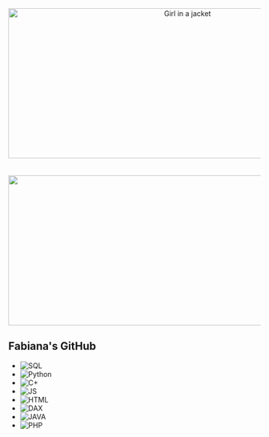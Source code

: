 <center><img src="https://i.pinimg.com/originals/9c/35/6c/9c356c9ded0c8d64958ca64d8473ebf1.gif" alt="Girl in a jacket" width="700" height="300"></center> <br><br>
<center><img src="https://cdnb.artstation.com/p/assets/images/images/060/941/461/original/christopher-cline-lofi-genesis-discord.gif?1679651276" width="700" height="300"></center> 

## Fabiana's GitHub

- ![SQL](https://img.shields.io/static/v1?label=SQL&message=95%&color=ff69b4)
- ![Python](https://img.shields.io/static/v1?label=Python&message=42%&color=ffdb58)
- ![C+](https://img.shields.io/static/v1?label=C%2B&message=12%&color=lightgray)
- ![JS](https://img.shields.io/static/v1?label=JavaScript%20%28JS%29&message=5%&color=lightgray)
- ![HTML](https://img.shields.io/static/v1?label=HTML&message=5%&color=lightgray)
- ![DAX](https://img.shields.io/static/v1?label=DAX&message=5%&color=lightgray)
- ![JAVA](https://img.shields.io/static/v1?label=Java&message=5%&color=lightgray)
- ![PHP](https://img.shields.io/static/v1?label=PHP&message=5%&color=lightgray)
